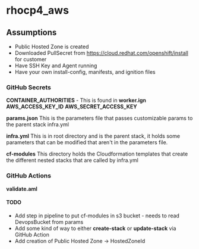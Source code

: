 # rhocp4_aws
## Assumptions
* Public Hosted Zone is created
* Downloaded PullSecret from https://cloud.redhat.com/openshift/install for customer
* Have SSH Key and Agent running
* Have your own install-config, manifests, and ignition files

### GitHub Secrets
 **CONTAINER_AUTHORITIES** - This is found in __worker.ign__
 **AWS_ACCESS_KEY_ID**
 **AWS_SECRET_ACCESS_KEY**

**params.json**
This is the parameters file that passes customizable params to the parent stack infra.yml

**infra.yml**
This is in root directory and is the parent stack, it holds some parameters that can be modified that aren't in the parameters file.

**cf-modules**
This directory holds the Cloudformation templates that create the different nested stacks that are called by infra.yml


### GitHub Actions
**validate.aml**


#### TODO
* Add step in pipeline to put cf-modules in s3 bucket - needs to read DevopsBucket from params
* Add some kind of way to either __create-stack__ or __update-stack__ via GitHub Action
* Add creation of Public Hosted Zone -> HostedZoneId 